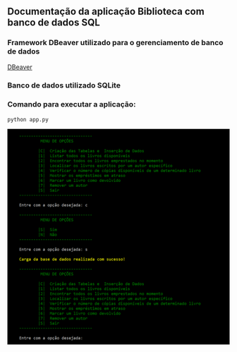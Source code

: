 ## Documentação da aplicação Biblioteca com banco de dados SQL

### Framework DBeaver utilizado para o gerenciamento de banco de dados 
[DBeaver](https://dbeaver.io/download/)

### Banco de dados utilizado SQLite

### Comando para executar a aplicação:

```
python app.py

```

![Menu](https://github.com/AleDevir/Biblioteca_sql_bootcamp_python/blob/Desafio_SQL_Squad_Grace_Hopper/docs/img/Menu.png)



